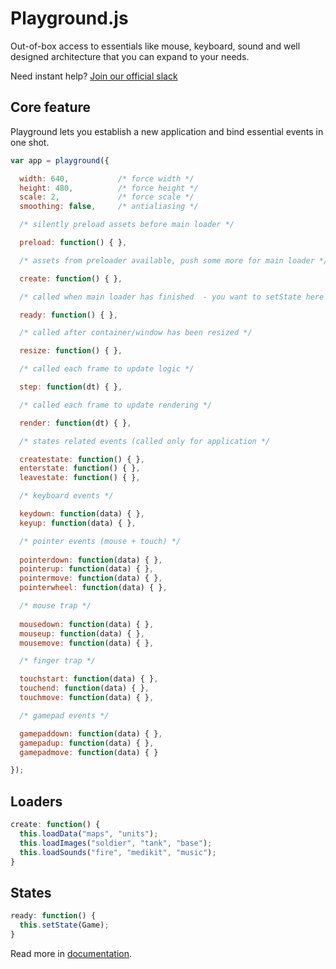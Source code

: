 # Playground.js

Out-of-box access to essentials like mouse, keyboard, sound and well designed architecture that you can expand to your needs.

Need instant help? [Join our official slack](https://playgroundjs.signup.team/)

## Core feature

Playground lets you establish a new application and bind essential events in one shot.

```javascript
var app = playground({

  width: 640,           /* force width */
  height: 480,          /* force height */
  scale: 2,             /* force scale */
  smoothing: false,     /* antialiasing */

  /* silently preload assets before main loader */

  preload: function() { },

  /* assets from preloader available, push some more for main loader */

  create: function() { },

  /* called when main loader has finished  - you want to setState here */

  ready: function() { },

  /* called after container/window has been resized */

  resize: function() { },

  /* called each frame to update logic */

  step: function(dt) { },

  /* called each frame to update rendering */

  render: function(dt) { },

  /* states related events (called only for application */

  createstate: function() { },
  enterstate: function() { },
  leavestate: function() { },

  /* keyboard events */

  keydown: function(data) { },
  keyup: function(data) { },

  /* pointer events (mouse + touch) */
  
  pointerdown: function(data) { },
  pointerup: function(data) { },
  pointermove: function(data) { },
  pointerwheel: function(data) { },

  /* mouse trap */
  
  mousedown: function(data) { },
  mouseup: function(data) { },
  mousemove: function(data) { },

  /* finger trap */

  touchstart: function(data) { },
  touchend: function(data) { },
  touchmove: function(data) { },

  /* gamepad events */

  gamepaddown: function(data) { },
  gamepadup: function(data) { },
  gamepadmove: function(data) { }

});
```

## Loaders

```javascript
create: function() {
  this.loadData("maps", "units");
  this.loadImages("soldier", "tank", "base");
  this.loadSounds("fire", "medikit", "music");
}
```

## States

```javascript
ready: function() {
  this.setState(Game);
}
```

Read more in [documentation](http://playgroundjs.com).
